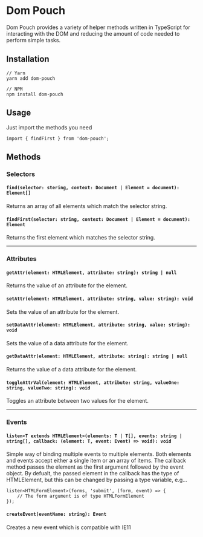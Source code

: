 # Dom Pouch

Dom Pouch provides a variety of helper methods written in TypeScript for interacting with the DOM and reducing the amount of code needed to perform simple tasks.

## Installation
```
// Yarn
yarn add dom-pouch

// NPM
npm install dom-pouch
```

## Usage
Just import the methods you need
```
import { findFirst } from 'dom-pouch';
```

## Methods

### Selectors

#### `find(selector: stering, context: Document | Element = document): Element[]`
Returns an array of all elements which match the selector string.

#### `findFirst(selector: string, context: Document | Element = document): Element`
Returns the first element which matches the selector string.

---

### Attributes

#### `getAttr(element: HTMLElement, attribute: string): string | null`
Returns the value of an attribute for the element.

#### `setAttr(element: HTMLElement, attribute: string, value: string): void`
Sets the value of an attribute for the element.

#### `setDataAttr(element: HTMLElement, attribute: string, value: string): void`
Sets the value of a data attribute for the element.

#### `getDataAttr(element: HTMLElement, attribute: string): string | null`
Returns the value of a data attribute for the element.

#### `toggleAttrVal(element: HTMLElement, attribute: string, valueOne: string, valueTwo: string): void`
Toggles an attribute between two values for the element.

---

### Events

#### `listen<T extends HTMLElement>(elements: T | T[], events: string | string[], callback: (element: T, event: Event) => void): void`
Simple way of binding multiple events to multiple elements. Both elements and events accept either a single item or an array of items. The callback method passes the element as the first argument followed by the event object. By defualt, the passed element in the callback has the type of HTMLElement, but this can be changed by passing a type variable, e.g...

```
listen<HTMLFormElement>(forms, 'submit', (form, event) => {
    // The form argument is of type HTMLFormElement
});
```

#### `createEvent(eventName: string): Event`
Creates a new event which is compatible with IE11
